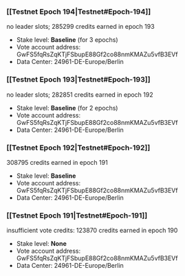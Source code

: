### [[Testnet Epoch 194|Testnet#Epoch-194]]
no leader slots; 285299 credits earned in epoch 193
* Stake level: **Baseline** (for 3 epochs)
* Vote account address: GwFS5fqRsZqKTjFSbupE88Gf2co88nmKMAZu5vfB3EVf
* Data Center: 24961-DE-Europe/Berlin
### [[Testnet Epoch 193|Testnet#Epoch-193]]
no leader slots; 282851 credits earned in epoch 192
* Stake level: **Baseline** (for 2 epochs)
* Vote account address: GwFS5fqRsZqKTjFSbupE88Gf2co88nmKMAZu5vfB3EVf
* Data Center: 24961-DE-Europe/Berlin
### [[Testnet Epoch 192|Testnet#Epoch-192]]
308795 credits earned in epoch 191
* Stake level: **Baseline**
* Vote account address: GwFS5fqRsZqKTjFSbupE88Gf2co88nmKMAZu5vfB3EVf
* Data Center: 24961-DE-Europe/Berlin
### [[Testnet Epoch 191|Testnet#Epoch-191]]
insufficient vote credits: 123870 credits earned in epoch 190
* Stake level: **None**
* Vote account address: GwFS5fqRsZqKTjFSbupE88Gf2co88nmKMAZu5vfB3EVf
* Data Center: 24961-DE-Europe/Berlin